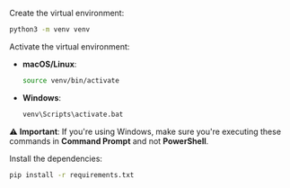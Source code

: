 Create the virtual environment:  
```bash
python3 -m venv venv
```

Activate the virtual environment:
- **macOS/Linux**:  
  ```bash
  source venv/bin/activate
  ```
- **Windows**:  
  ```cmd
  venv\Scripts\activate.bat
  ```

⚠️ **Important**: If you're using Windows, make sure you're executing these commands in **Command Prompt** and not **PowerShell**.

Install the dependencies:  
```bash
pip install -r requirements.txt
```
